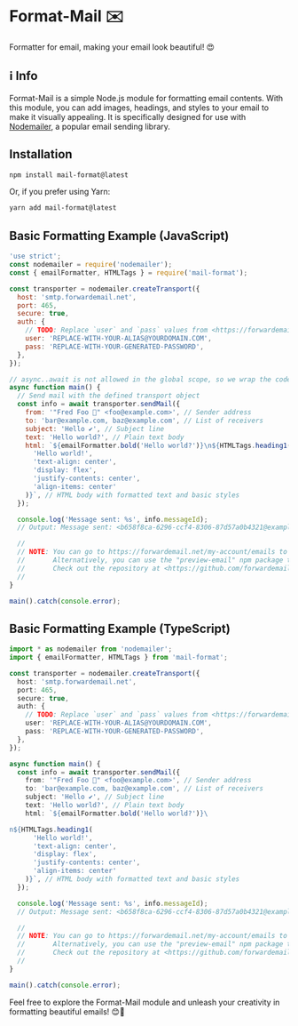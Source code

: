 # Format-Mail ✉️

Formatter for email, making your email look beautiful! 😍

## ℹ️ Info

Format-Mail is a simple Node.js module for formatting email contents. With this module, you can add images, headings, and styles to your email to make it visually appealing. It is specifically designed for use with [Nodemailer](https://npmjs.com/nodemailer), a popular email sending library.

## Installation

```sh
npm install mail-format@latest
```

Or, if you prefer using Yarn:

```sh
yarn add mail-format@latest
```

## Basic Formatting Example (JavaScript)

```javascript
'use strict';
const nodemailer = require('nodemailer');
const { emailFormatter, HTMLTags } = require('mail-format');

const transporter = nodemailer.createTransport({
  host: 'smtp.forwardemail.net',
  port: 465,
  secure: true,
  auth: {
    // TODO: Replace `user` and `pass` values from <https://forwardemail.net>
    user: 'REPLACE-WITH-YOUR-ALIAS@YOURDOMAIN.COM',
    pass: 'REPLACE-WITH-YOUR-GENERATED-PASSWORD',
  },
});

// async..await is not allowed in the global scope, so we wrap the code in an async function
async function main() {
  // Send mail with the defined transport object
  const info = await transporter.sendMail({
    from: '"Fred Foo 👻" <foo@example.com>', // Sender address
    to: 'bar@example.com, baz@example.com', // List of receivers
    subject: 'Hello ✔', // Subject line
    text: 'Hello world?', // Plain text body
    html: `${emailFormatter.bold('Hello world?')}\n${HTMLTags.heading1(
      'Hello world!',
      'text-align: center',
      'display: flex',
      'justify-contents: center',
      'align-items: center'
    )}`, // HTML body with formatted text and basic styles
  });

  console.log('Message sent: %s', info.messageId);
  // Output: Message sent: <b658f8ca-6296-ccf4-8306-87d57a0b4321@example.com>

  //
  // NOTE: You can go to https://forwardemail.net/my-account/emails to see the delivery status and preview of your email.
  //       Alternatively, you can use the "preview-email" npm package to preview emails locally in browsers and iOS Simulator.
  //       Check out the repository at <https://github.com/forwardemail/preview-email>.
  //
}

main().catch(console.error);
```

## Basic Formatting Example (TypeScript)

```typescript
import * as nodemailer from 'nodemailer';
import { emailFormatter, HTMLTags } from 'mail-format';

const transporter = nodemailer.createTransport({
  host: 'smtp.forwardemail.net',
  port: 465,
  secure: true,
  auth: {
    // TODO: Replace `user` and `pass` values from <https://forwardemail.net>
    user: 'REPLACE-WITH-YOUR-ALIAS@YOURDOMAIN.COM',
    pass: 'REPLACE-WITH-YOUR-GENERATED-PASSWORD',
  },
});

async function main() {
  const info = await transporter.sendMail({
    from: '"Fred Foo 👻" <foo@example.com>', // Sender address
    to: 'bar@example.com, baz@example.com', // List of receivers
    subject: 'Hello ✔', // Subject line
    text: 'Hello world?', // Plain text body
    html: `${emailFormatter.bold('Hello world?')}\

n${HTMLTags.heading1(
      'Hello world!',
      'text-align: center',
      'display: flex',
      'justify-contents: center',
      'align-items: center'
    )}`, // HTML body with formatted text and basic styles
  });

  console.log('Message sent: %s', info.messageId);
  // Output: Message sent: <b658f8ca-6296-ccf4-8306-87d57a0b4321@example.com>

  //
  // NOTE: You can go to https://forwardemail.net/my-account/emails to see the delivery status and preview of your email.
  //       Alternatively, you can use the "preview-email" npm package to preview emails locally in browsers and iOS Simulator.
  //       Check out the repository at <https://github.com/forwardemail/preview-email>.
  //
}

main().catch(console.error);
```

Feel free to explore the Format-Mail module and unleash your creativity in formatting beautiful emails! 😊🎉
